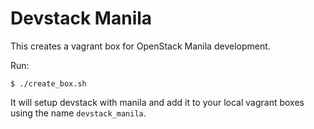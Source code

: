 # Devstack Manila
This creates a vagrant box for OpenStack Manila
development.

Run:

```
$ ./create_box.sh
```

It will setup devstack with manila and add it to your
local vagrant boxes using the name `devstack_manila`.
